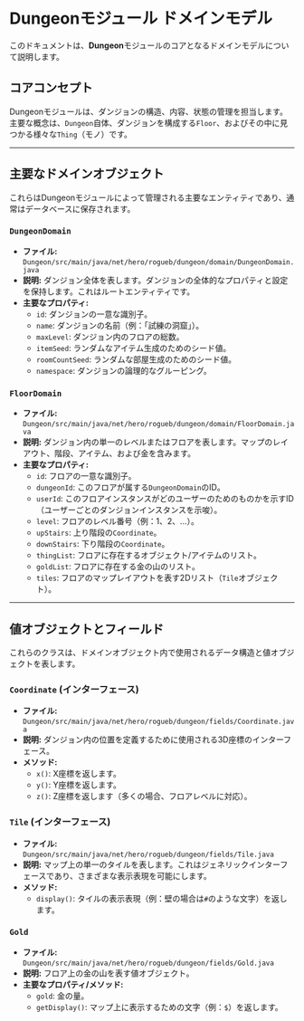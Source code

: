 # Dungeonモジュール ドメインモデル

このドキュメントは、**Dungeon**モジュールのコアとなるドメインモデルについて説明します。

## コアコンセプト

Dungeonモジュールは、ダンジョンの構造、内容、状態の管理を担当します。主要な概念は、`Dungeon`自体、ダンジョンを構成する`Floor`、およびその中に見つかる様々な`Thing`（モノ）です。

---

## 主要なドメインオブジェクト

これらはDungeonモジュールによって管理される主要なエンティティであり、通常はデータベースに保存されます。

### `DungeonDomain`
- **ファイル:** `Dungeon/src/main/java/net/hero/rogueb/dungeon/domain/DungeonDomain.java`
- **説明:** ダンジョン全体を表します。ダンジョンの全体的なプロパティと設定を保持します。これはルートエンティティです。
- **主要なプロパティ:**
    - `id`: ダンジョンの一意な識別子。
    - `name`: ダンジョンの名前（例：「試練の洞窟」）。
    - `maxLevel`: ダンジョン内のフロアの総数。
    - `itemSeed`: ランダムなアイテム生成のためのシード値。
    - `roomCountSeed`: ランダムな部屋生成のためのシード値。
    - `namespace`: ダンジョンの論理的なグルーピング。

### `FloorDomain`
- **ファイル:** `Dungeon/src/main/java/net/hero/rogueb/dungeon/domain/FloorDomain.java`
- **説明:** ダンジョン内の単一のレベルまたはフロアを表します。マップのレイアウト、階段、アイテム、および金を含みます。
- **主要なプロパティ:**
    - `id`: フロアの一意な識別子。
    - `dungeonId`: このフロアが属する`DungeonDomain`のID。
    - `userId`: このフロアインスタンスがどのユーザーのためのものかを示すID（ユーザーごとのダンジョンインスタンスを示唆）。
    - `level`: フロアのレベル番号（例：1、2、...）。
    - `upStairs`: 上り階段の`Coordinate`。
    - `downStairs`: 下り階段の`Coordinate`。
    - `thingList`: フロアに存在するオブジェクト/アイテムのリスト。
    - `goldList`: フロアに存在する金の山のリスト。
    - `tiles`: フロアのマップレイアウトを表す2Dリスト（`Tile`オブジェクト）。

---

## 値オブジェクトとフィールド

これらのクラスは、ドメインオブジェクト内で使用されるデータ構造と値オブジェクトを表します。

### `Coordinate` (インターフェース)
- **ファイル:** `Dungeon/src/main/java/net/hero/rogueb/dungeon/fields/Coordinate.java`
- **説明:** ダンジョン内の位置を定義するために使用される3D座標のインターフェース。
- **メソッド:**
    - `x()`: X座標を返します。
    - `y()`: Y座標を返します。
    - `z()`: Z座標を返します（多くの場合、フロアレベルに対応）。

### `Tile` (インターフェース)
- **ファイル:** `Dungeon/src/main/java/net/hero/rogueb/dungeon/fields/Tile.java`
- **説明:** マップ上の単一のタイルを表します。これはジェネリックインターフェースであり、さまざまな表示表現を可能にします。
- **メソッド:**
    - `display()`: タイルの表示表現（例：壁の場合は`#`のような文字）を返します。

### `Gold`
- **ファイル:** `Dungeon/src/main/java/net/hero/rogueb/dungeon/fields/Gold.java`
- **説明:** フロア上の金の山を表す値オブジェクト。
- **主要なプロパティ/メソッド:**
    - `gold`: 金の量。
    - `getDisplay()`: マップ上に表示するための文字（例：`$`）を返します。
